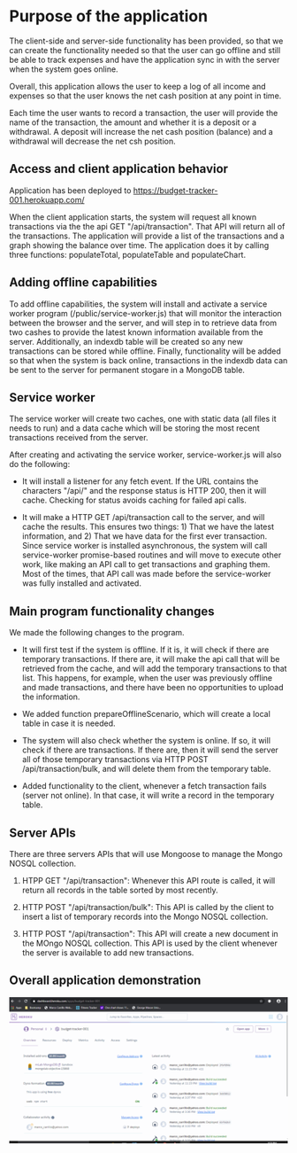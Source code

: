 # Purpose of the application

The client-side and server-side functionality has been provided, so that we can create the functionality needed so that the user can go offline and still be able to track expenses and have the application sync in with the server when the system goes online.

Overall, this application allows the user to keep a log of all income and expenses so that the user knows the net cash position at any point in time.

Each time the user wants to record a transaction, the user will provide the name of the transaction, the amount and whether it is a deposit or a withdrawal.  A deposit will increase the net cash position (balance) and a withdrawal will decrease the net csh position.


## Access and client application behavior

Application has been deployed to https://budget-tracker-001.herokuapp.com/

When the client application starts, the system will request all known transactions via the the api GET "/api/transaction".  That API will return all of the transactions.  The application will provide a list of the transactions and a graph showing the balance over time.  The application does it by calling three functions:  populateTotal, populateTable and populateChart.

##  Adding offline capabilities 

To add offline capabilities, the system will install and activate a service worker program (/public/service-worker.js) that will monitor the interaction between the browser and the server, and will step in to retrieve data from two cashes to provide the latest known information available from the server.  Additionally, an indexdb table will be created so any new transactions can be stored while offline.  Finally, functionality will be added so that when the system is back online, transactions in the indexdb data can be sent to the server for permanent stogare in a MongoDB table.

##  Service worker

The service worker will create two caches, one with static data (all files it needs to run) and a data cache which will be storing the most recent transactions received from the server.

After creating and activating the service worker, service-worker.js will also do the following:

* It will install a listener for any fetch event.  If the URL contains the characters "/api/" and the response status is HTTP 200, then it will cache.  Checking for status avoids caching for failed api calls.

* It will make a HTTP GET /api/transaction call to the server, and will cache the results.  This ensures two things:  1) That we have the latest information, and 2) That we have data for the first ever transaction.  Since service worker is installed asynchronous, the system will call service-worker promise-based routines and will move to execute other work, like making an API call to get transactions and graphing them.  Most of the times, that API call was made before the service-worker was fully installed and activated.

## Main program functionality changes

We made the following changes to the program.

* It will first test if the system is offline.  If it is, it will check if there are temporary transactions.  If there are, it will make the api call that will be retrieved from the cache, and will add the temporary transactions to that list.  This happens, for example, when the user was previously offline and made transactions, and there have been no opportunities to upload the information.

* We added function prepareOfflineScenario, which will create a local table in case it is needed.

* The system will also check whether the system is online.  If so, it will check if there are transactions.  If there are, then it will send the server all of those temporary transactions via HTTP POST /api/transaction/bulk, and will delete them from the temporary table.

* Added functionality to the client, whenever a fetch transaction fails (server not online).  In that case, it will write a record in the temporary table.


##  Server APIs

There are three servers APIs that will use Mongoose to manage the Mongo NOSQL collection.

1.  HTPP GET "/api/transaction":  Whenever this API route is called, it will return all records in the table sorted by most recently.

2.  HTTP POST "/api/transaction/bulk":  This API is called by the client to insert a list of temporary records into the Mongo NOSQL collection.

3.  HTTP POST "/api/transaction":  This API will create a new document in the MOngo NOSQL collection.  This API is used by the client whenever the server is available to add new transactions.

##  Overall application demonstration

![GIF of input](./budget_tracker.gif)
